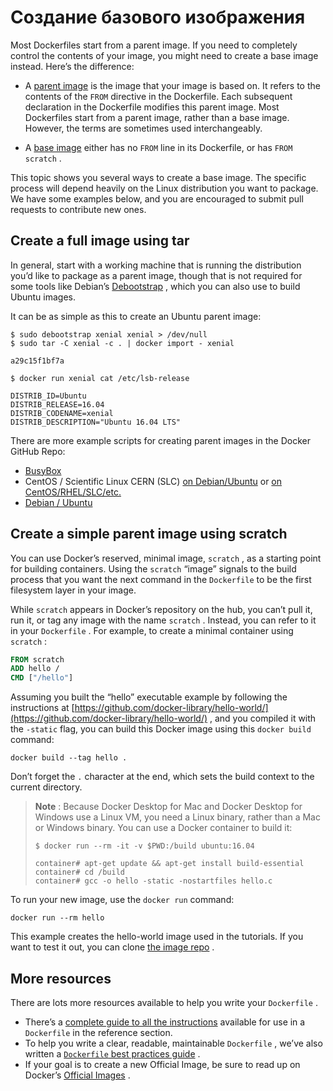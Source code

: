# Создание базового изображения

Most Dockerfiles start from a parent image. If you need to completely control the contents of your image, you might need to create a base image instead. Here’s the difference:

*   A [parent image](https://docs.docker.com/glossary/?term=parent%20image) is the image that your image is based on. It refers to the contents of the `FROM` directive in the Dockerfile. Each subsequent declaration in the Dockerfile modifies this parent image. Most Dockerfiles start from a parent image, rather than a base image. However, the terms are sometimes used interchangeably.
    
*   A [base image](https://docs.docker.com/glossary/?term=base%20image) either has no `FROM` line in its Dockerfile, or has `FROM scratch` .
    

This topic shows you several ways to create a base image. The specific process will depend heavily on the Linux distribution you want to package. We have some examples below, and you are encouraged to submit pull requests to contribute new ones.

## Create a full image using tar

In general, start with a working machine that is running the distribution you’d like to package as a parent image, though that is not required for some tools like Debian’s [Debootstrap](https://wiki.debian.org/Debootstrap) , which you can also use to build Ubuntu images.

It can be as simple as this to create an Ubuntu parent image:

```
$ sudo debootstrap xenial xenial > /dev/null
$ sudo tar -C xenial -c . | docker import - xenial

a29c15f1bf7a

$ docker run xenial cat /etc/lsb-release

DISTRIB_ID=Ubuntu
DISTRIB_RELEASE=16.04
DISTRIB_CODENAME=xenial
DISTRIB_DESCRIPTION="Ubuntu 16.04 LTS"

```

There are more example scripts for creating parent images in the Docker GitHub Repo:

*    [BusyBox](https://github.com/moby/moby/blob/master/contrib/mkimage/busybox-static) 
*   CentOS / Scientific Linux CERN (SLC) [on Debian/Ubuntu](https://github.com/moby/moby/blob/master/contrib/mkimage/rinse) or [on CentOS/RHEL/SLC/etc.](https://github.com/moby/moby/blob/master/contrib/mkimage-yum.sh) 
*    [Debian / Ubuntu](https://github.com/moby/moby/blob/master/contrib/mkimage/debootstrap) 

## Create a simple parent image using scratch

You can use Docker’s reserved, minimal image, `scratch` , as a starting point for building containers. Using the `scratch` “image” signals to the build process that you want the next command in the `Dockerfile` to be the first filesystem layer in your image.

While `scratch` appears in Docker’s repository on the hub, you can’t pull it, run it, or tag any image with the name `scratch` . Instead, you can refer to it in your `Dockerfile` . For example, to create a minimal container using `scratch` :

```Dockerfile
FROM scratch
ADD hello /
CMD ["/hello"]

```

Assuming you built the “hello” executable example by following the instructions at [https://github.com/docker-library/hello-world/](https://github.com/docker-library/hello-world/) , and you compiled it with the `-static` flag, you can build this Docker image using this `docker build` command:

```
docker build --tag hello .

```

Don’t forget the `.` character at the end, which sets the build context to the current directory.

>  **Note** : Because Docker Desktop for Mac and Docker Desktop for Windows use a Linux VM, you need a Linux binary, rather than a Mac or Windows binary. You can use a Docker container to build it:
> 
> ```
> $ docker run --rm -it -v $PWD:/build ubuntu:16.04
> 
> container# apt-get update && apt-get install build-essential
> container# cd /build
> container# gcc -o hello -static -nostartfiles hello.c
> 
> ```

To run your new image, use the `docker run` command:

```
docker run --rm hello

```

This example creates the hello-world image used in the tutorials. If you want to test it out, you can clone [the image repo](https://github.com/docker-library/hello-world) .

## More resources

There are lots more resources available to help you write your `Dockerfile` .

*   There’s a [complete guide to all the instructions](https://docs.docker.com/engine/reference/builder/) available for use in a `Dockerfile` in the reference section.
*   To help you write a clear, readable, maintainable `Dockerfile` , we’ve also written a [ `Dockerfile` best practices guide](https://docs.docker.com/develop/develop-images/dockerfile_best-practices/) .
*   If your goal is to create a new Official Image, be sure to read up on Docker’s [Official Images](https://docs.docker.com/docker-hub/official_images/) .